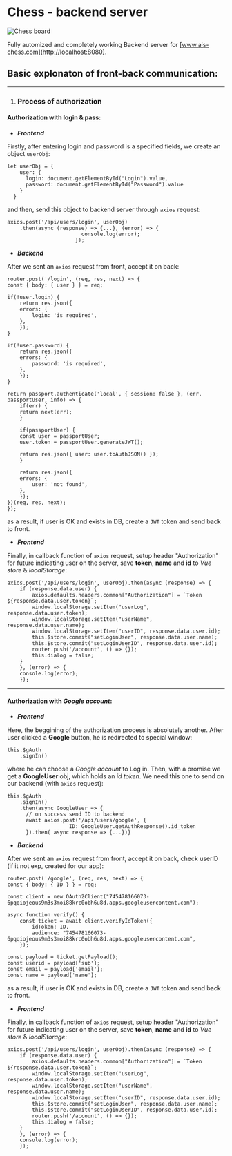 # Chess - backend server

![Chess board](https://baptistandreflector.org/wp-content/uploads/2017/05/chess-game.jpg "Chess, Chess, Mat...")

Fully automized and completely working Backend server for [www.ais-chess.com](http://localhost:8080).

## Basic explonaton of front-back communication:
---

1. ### Process of authorization

#### **Authorization with login & pass:**

+ ***Frontend***

Firstly, after entering login and password is a specified fields, we create an object `userObj`:

    let userObj = {
        user: {
          login: document.getElementById("Login").value,
          password: document.getElementById("Password").value
        }
      }

and then, send this object to backend server through `axios` request:

    axios.post('/api/users/login', userObj)
        .then(async (response) => {...}, (error) => {
                            console.log(error);
                          });

+ ***Backend***

After we sent an `axios` request from front, accept it on back:

    router.post('/login', (req, res, next) => {
    const { body: { user } } = req;

    if(!user.login) {
        return res.json({
        errors: {
            login: 'is required',
        },
        });
    }

    if(!user.password) {
        return res.json({
        errors: {
            password: 'is required',
        },
        });
    }

    return passport.authenticate('local', { session: false }, (err, passportUser, info) => {
        if(err) {
        return next(err);
        }

        if(passportUser) {
        const user = passportUser;
        user.token = passportUser.generateJWT();

        return res.json({ user: user.toAuthJSON() });
        }

        return res.json({
        errors: {
            user: 'not found',
        },
        });
    })(req, res, next);
    });

as a result, if user is OK and exists in DB, create a `JWT` token and send back to front.

+ ***Frontend***

Finally, in callback function of `axios` request, setup header "Authorization" for future indicating user on the server, 
save **token**, **name** and **id** to *Vue store* & *localStorage*:

    axios.post('/api/users/login', userObj).then(async (response) => {
        if (response.data.user) {
            axios.defaults.headers.common["Authorization"] = `Token ${response.data.user.token}`;
            window.localStorage.setItem("userLog", response.data.user.token);
            window.localStorage.setItem("userName", response.data.user.name);
            window.localStorage.setItem("userID", response.data.user.id);
            this.$store.commit("setLoginUser", response.data.user.name);
            this.$store.commit("setLoginUserID", response.data.user.id);
            router.push('/account', () => {});
            this.dialog = false;
        }
        }, (error) => {
        console.log(error);
        });

---

#### **Authorization with _Google account_:**

+ ***Frontend***

Here, the beggining of the authorization process is absolutely another. After user clicked a **Google** button, he is redirected to special window:

    this.$gAuth
        .signIn()

where he can choose a *Google account* to Log in. Then, with a promise we get a **GoogleUser** obj, which holds an *id token*. We need this one to send on our backend (with `axios` request):

    this.$gAuth
        .signIn()
        .then(async GoogleUser => {
          // on success send ID to backend
          await axios.post('/api/users/google', {
                        ID: GoogleUser.getAuthResponse().id_token
          }).then( async response => {...})}

+ ***Backend***

After we sent an `axios` request from front, accept it on back, check userID (if it not exp, created for our app):

    router.post('/google', (req, res, next) => {
    const { body: { ID } } = req;

    const client = new OAuth2Client("745478166073-6pqqiojeous9m3s3moi88krc0obh6u8d.apps.googleusercontent.com");

    async function verify() {
        const ticket = await client.verifyIdToken({
            idToken: ID,
            audience: "745478166073-6pqqiojeous9m3s3moi88krc0obh6u8d.apps.googleusercontent.com", 
        });
        
    const payload = ticket.getPayload();
    const userid = payload['sub'];
    const email = payload['email'];
    const name = payload['name'];

as a result, if user is OK and exists in DB, create a `JWT` token and send back to front.

+ ***Frontend***

Finally, in callback function of `axios` request, setup header "Authorization" for future indicating user on the server, 
save **token**, **name** and **id** to *Vue store* & *localStorage*:

    axios.post('/api/users/login', userObj).then(async (response) => {
        if (response.data.user) {
            axios.defaults.headers.common["Authorization"] = `Token ${response.data.user.token}`;
            window.localStorage.setItem("userLog", response.data.user.token);
            window.localStorage.setItem("userName", response.data.user.name);
            window.localStorage.setItem("userID", response.data.user.id);
            this.$store.commit("setLoginUser", response.data.user.name);
            this.$store.commit("setLoginUserID", response.data.user.id);
            router.push('/account', () => {});
            this.dialog = false;
        }
        }, (error) => {
        console.log(error);
        });